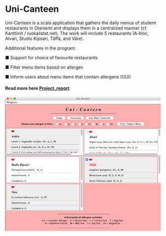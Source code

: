 # Uni-Canteen

Uni-Canteen is a scala application that gathers the daily menus of student restaurants in Otaniemi and displays them in a centralized manner (cf. Kanttiinit / ruokalistat.net). The work will include 5 restaurants (A-bloc, Alvari, Studio Kipsari, Täffä, and Väre).

Additional features in the program:

■ Support for choice of favourite restaurants.

■ Filter menu items based on allergen

■ Inform users about menu items that contain allergens (GUI)

#### Read more here [Project_report](https://github.com/angelineov/Uni-Canteen/blob/master/Project%20Document%20-%20Angeline%20Jayanegara.pdf)

#### ![Uni-Canteen UI.png](https://github.com/angelineov/Uni-Canteen/blob/master/Uni-Canteen%20UI.png)
